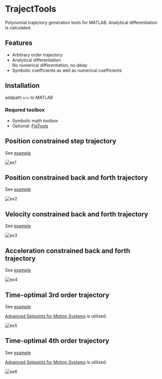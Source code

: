 # TrajectTools
Polynomial trajectory generation tools for MATLAB. Analytical differentiation is calculated. 

## Features
* Arbitrary order trajectory
* Analytical differentiation<br>
No numerical differentiation, no delay
* Symbolic coefficients as well as numerical coefficients

## Installation 
addpath `src` to MATLAB
### Requred toolbox
* Symbolic math toolbox
* Optional: [FigTools](https://github.com/ThomasBeauduin/FigTools)

## Position constrained step trajectory
See [example](docs/ex1_pos_step.m)

![ex1](docs/plot/png/ex1.png)

## Position constrained back and forth trajectory
See [example](docs/ex2_pos_backandforth.m)

![ex2](docs/plot/png/ex2.png)

## Velocity constrained back and forth trajectory
See [example](docs/ex3_vel_backandforth.m)

![ex3](docs/plot/png/ex3.png)

## Acceleration constrained back and forth trajectory
See [example](docs/ex4_acc_backandforth.m)

![ex4](docs/plot/png/ex4.png)

## Time-optimal 3rd order trajectory 
See [example](docs/ex5_timeOpt_3rd_backandforth.m)

[Advanced Setpoints for Motion Systems](https://jp.mathworks.com/matlabcentral/fileexchange/16352-advanced-setpoints-for-motion-systems) is utilized.

![ex5](docs/plot/png/ex5.png)

## Time-optimal 4th order trajectory 
See [example](docs/ex6_timeOpt_4th_backandforth.m)

[Advanced Setpoints for Motion Systems](https://jp.mathworks.com/matlabcentral/fileexchange/16352-advanced-setpoints-for-motion-systems) is utilized.

![ex6](docs/plot/png/ex6.png)
